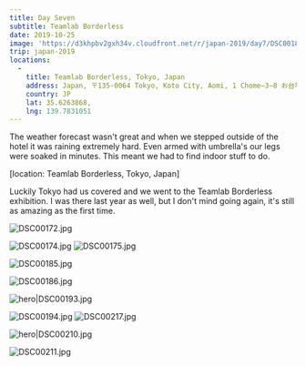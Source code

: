 ```yaml
---
title: Day Seven
subtitle: Teamlab Borderless
date: 2019-10-25
image: 'https://d3khpbv2gxh34v.cloudfront.net/r/japan-2019/day7/DSC00188.jpg'
trip: japan-2019
locations:
  -
    title: Teamlab Borderless, Tokyo, Japan
    address: Japan, 〒135-0064 Tokyo, Koto City, Aomi, 1 Chome−3−8 お台場パレットタウン
    country: JP
    lat: 35.6263868,
    lng: 139.7831051
---
```


The weather forecast wasn't great and when we stepped outside of the hotel it was raining extremely hard. Even armed with umbrella's our legs were soaked in minutes. This meant we had to find indoor stuff to do.

[location: Teamlab Borderless, Tokyo, Japan]

Luckily Tokyo had us covered and we went to the Teamlab Borderless exhibition. I was there last year as well, but I don't mind going again, it's still as amazing as the first time.

![DSC00172.jpg](https://d3khpbv2gxh34v.cloudfront.net/r/japan-2019/day7/DSC00172.jpg "1.574")

![DSC00174.jpg](https://d3khpbv2gxh34v.cloudfront.net/r/japan-2019/day7/DSC00174.jpg "1.5")
![DSC00175.jpg](https://d3khpbv2gxh34v.cloudfront.net/r/japan-2019/day7/DSC00175.jpg "2.2")

![DSC00185.jpg](https://d3khpbv2gxh34v.cloudfront.net/r/japan-2019/day7/DSC00185.jpg "1.5")

![DSC00186.jpg](https://d3khpbv2gxh34v.cloudfront.net/r/japan-2019/day7/DSC00186.jpg "2.011")

![hero|DSC00193.jpg](https://d3khpbv2gxh34v.cloudfront.net/r/japan-2019/day7/DSC00193.jpg "1.5")

![DSC00194.jpg](https://d3khpbv2gxh34v.cloudfront.net/r/japan-2019/day7/DSC00194.jpg "1.5")
![DSC00217.jpg](https://d3khpbv2gxh34v.cloudfront.net/r/japan-2019/day7/DSC00217.jpg "1.5")

![hero|DSC00210.jpg](https://d3khpbv2gxh34v.cloudfront.net/r/japan-2019/day7/DSC00210.jpg "1.5")

![DSC00211.jpg](https://d3khpbv2gxh34v.cloudfront.net/r/japan-2019/day7/DSC00211.jpg "1.5")
